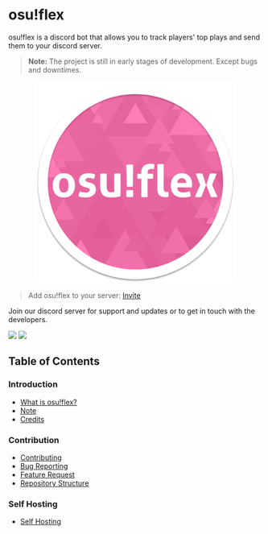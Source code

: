 # osu!flex

osu!flex is a discord bot that allows you to track players' top plays and send them to your discord server.

> **Note:** The project is still in early stages of development. Except bugs and downtimes.

<p align="center">
  <img src="assets/images/osu-flex-logo.png" alt="osu!flex logo" width="400" height="400">
</p>

> Add osu!flex to your server: [Invite](https://discord.com/api/oauth2/authorize?client_id=1188925809721872524&permissions=18432&scope=bot+applications.commands)

Join our discord server for support and updates or to get in touch with the developers.

[![](https://dcbadge.vercel.app/api/badge)](https://discord.gg/PxFdAkejV9)
[![](https://dcbadge.vercel.app/api/server/PxFdAkejV9)](https://discord.gg/PxFdAkejV9)

## Table of Contents

### Introduction

- [What is osu!flex?](https://github.com/innocentDE/osu-flex/wiki/What-is-osu-flex)
- [Note](https://github.com/innocentDE/osu-flex/wiki/What-is-osu-flex/Note)
- [Credits](https://github.com/innocentDE/osu-flex/wiki/Credits)

### Contribution

- [Contributing](https://github.com/innocentDE/osu-flex/wiki/Contributing)
- [Bug Reporting](https://github.com/innocentDE/osu-flex/wiki/Bug-Reporting)
- [Feature Request](https://github.com/innocentDE/osu-flex/wiki/Feature-Request)
- [Repository Structure](https://github.com/innocentDE/osu-flex/wiki/Repository-Structure)


### Self Hosting

- [Self Hosting](https://github.com/innocentDE/osu-flex/wiki/Self-Hosting)